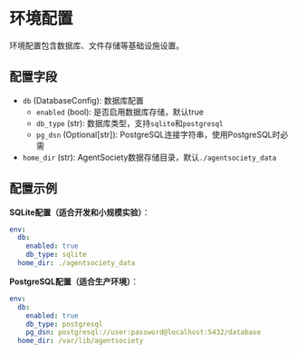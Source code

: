 # 环境配置

环境配置包含数据库、文件存储等基础设施设置。

## 配置字段

- `db` (DatabaseConfig): 数据库配置
  - `enabled` (bool): 是否启用数据库存储，默认true
  - `db_type` (str): 数据库类型，支持`sqlite`和`postgresql`
  - `pg_dsn` (Optional[str]): PostgreSQL连接字符串，使用PostgreSQL时必需
- `home_dir` (str): AgentSociety数据存储目录，默认`./agentsociety_data`

## 配置示例

**SQLite配置（适合开发和小规模实验）**：
```yaml
env:
  db:
    enabled: true
    db_type: sqlite
  home_dir: ./agentsociety_data
```

**PostgreSQL配置（适合生产环境）**：
```yaml
env:
  db:
    enabled: true
    db_type: postgresql
    pg_dsn: postgresql://user:password@localhost:5432/database
  home_dir: /var/lib/agentsociety
```